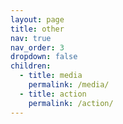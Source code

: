 ```yaml
---
layout: page
title: other
nav: true
nav_order: 3
dropdown: false
children:
  - title: media
    permalink: /media/
  - title: action
    permalink: /action/
---
```

